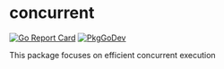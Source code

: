 # concurrent

[![Go Report Card](https://goreportcard.com/badge/github.com/liwentao0503/concurrent)](https://goreportcard.com/report/github.com/liwentao0503/concurrent) 
[![PkgGoDev](https://pkg.go.dev/badge/github.com/liwentao0503/concurrent)](https://pkg.go.dev/github.com/liwentao0503/concurrent)

This package focuses on efficient concurrent execution
